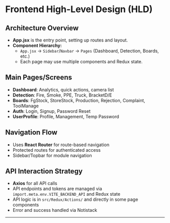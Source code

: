 # Frontend High-Level Design (HLD)

## Architecture Overview

- **App.jsx** is the entry point, setting up routes and layout.
- **Component Hierarchy:**
  - `App.jsx` → `Sidebar`/`Navbar` → `Pages` (Dashboard, Detection, Boards, etc.)
  - Each page may use multiple components and Redux state.

## Main Pages/Screens

- **Dashboard**: Analytics, quick actions, camera list
- **Detection**: Fire, Smoke, PPE, Truck, BracketD/E
- **Boards**: FgStock, StoreStock, Production, Rejection, Complaint, ToolManage
- **Auth**: Login, Signup, Password Reset
- **UserProfile**: Profile, Management, Temp Password

## Navigation Flow

- Uses **React Router** for route-based navigation
- Protected routes for authenticated access
- Sidebar/Topbar for module navigation

## API Interaction Strategy

- **Axios** for all API calls
- API endpoints and tokens are managed via `import.meta.env.VITE_BACKEND_API` and Redux state
- API logic is in `src/Redux/Actions/` and directly in some page components
- Error and success handled via Notistack

---
